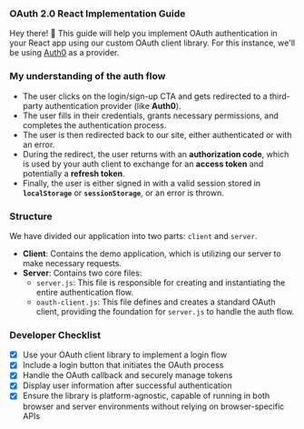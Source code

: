 ### OAuth 2.0 React Implementation Guide

Hey there! 👋 This guide will help you implement OAuth authentication in your React app using our custom OAuth client library. For this instance, we'll be using [Auth0](https://auth0.com/) as a provider.

### My understanding of the auth flow

- The user clicks on the login/sign-up CTA and gets redirected to a third-party authentication provider (like **Auth0**).
- The user fills in their credentials, grants necessary permissions, and completes the authentication process.
- The user is then redirected back to our site, either authenticated or with an error.
- During the redirect, the user returns with an **authorization code**, which is used by your auth client to exchange for an **access token** and potentially a **refresh token**.
- Finally, the user is either signed in with a valid session stored in **`localStorage`** or **`sessionStorage`**, or an error is thrown.

### Structure

We have divided our application into two parts: `client` and `server`.

- **Client**: Contains the demo application, which is utilizing our server to make necessary requests.
- **Server**: Contains two core files:
  - `server.js`: This file is responsible for creating and instantiating the entire authentication flow.
  - `oauth-client.js`: This file defines and creates a standard OAuth client, providing the foundation for `server.js` to handle the auth flow.

### Developer Checklist

- [x] Use your OAuth client library to implement a login flow
- [x] Include a login button that initiates the OAuth process
- [x] Handle the OAuth callback and securely manage tokens
- [x] Display user information after successful authentication
- [x] Ensure the library is platform-agnostic, capable of running in both browser and server environments without relying on browser-specific APIs